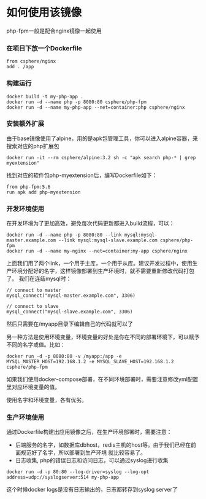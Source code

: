 # 如何使用该镜像

php-fpm一般是配合nginx镜像一起使用

### 在项目下放一个Dockerfile
```
from csphere/nginx
add . /app
```

### 构建运行
```
docker build -t my-php-app .
docker run -d --name php -p 8080:80 csphere/php-fpm
docker run -d --name my-php-app --net=container:php csphere/nginx
```

### 安装额外扩展
由于base镜像使用了alpine，用的是apk包管理工具，你可以进入alpine容器，来搜索对应的php扩展包

```
docker run -it --rm csphere/alpine:3.2 sh -c "apk search php-* | grep myextension"
```

找到对应的软件包php-myextension后，编写Dockerfile如下：

```
from php-fpm:5.6
run apk add php-myextension
```

### 开发环境使用
在开发环境为了更加高效，避免每次代码更新都进入build流程，可以：

```
docker run -d --name php -p 8080:80 --link mysql:mysql-master.example.com --link mysql:mysql-slave.example.com csphere/php-fpm
docker run -d --name my-nginx --net=container:my-app csphere/nginx
```

上面我们用了两个link，一个用于主库，一个用于从库。建议开发过程中，使用生产环境分配好的名字，这样镜像部署到生产环境时，就不需要重新修改代码打包了。
我们在连结mysql时：

```
// connect to master
mysql_connect("mysql-master.example.com", 3306)

// connect to slave
mysql_connect("mysql-slave.example.com", 3306)
```
然后只需要在/myapp目录下编辑自己的代码就可以了

另一种方法是使用环境变量，环境变量的好处是你在不同的部署环境下，可以赋予不同的名字或值。比如：

```
docker run -d -p 8080:80 -v /myapp:/app -e MYSQL_MASTER_HOST=192.168.1.2 -e MYSQL_SLAVE_HOST=192.168.1.2 csphere/php-fpm
```
如果我们使用docker-compose部署，在不同环境部署时，需要注意修改yml配置里对应环境变量的值。

使用名字和环境变量，各有优劣。

### 生产环境使用
通过Dockerfile构建出应用镜像之后，在生产环境部署时，需要注意：

- 后端服务的名字，如数据库dbhost，redis主机的host等。由于我们已经在前面规范好了名字，所以部署到生产环境 就比较容易了。
- 日志收集, php的错误日志和访问日志，可以通过syslog进行收集

```
docker run -d -p 80:80 --log-driver=syslog --log-opt address=udp://syslogserver:514 my-php-app
```
这个时候docker logs是没有日志输出的，日志都转存到syslog server了

